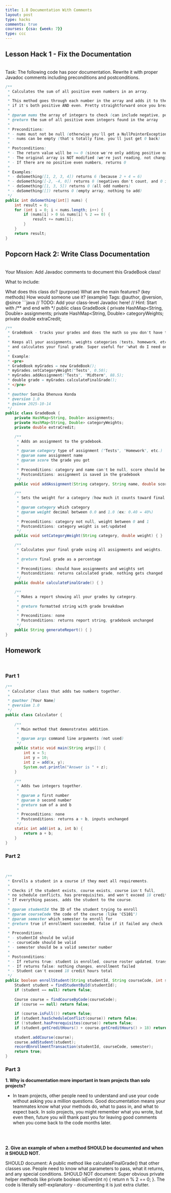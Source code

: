 ```yaml
---
title: 1.8 Documentation With Comments
layout: post
type: hacks
comments: true
courses: {csa: {week: 7}}
type: ccc
---
```


## Lesson Hack 1 - Fix the Documentation
<br>
Task: The following code has poor documentation. Rewrite it with proper Javadoc comments including preconditions and postconditions.

```java
/**
 * Calculates the sum of all positive even numbers in an array.
 * 
 * This method goes through each number in the array and adds it to the total
 * if it's both positive AND even. Pretty straightforward once you break it down!
 * 
 * @param nums the array of integers to check (can include negative, positive, odd, or even numbers)
 * @return the sum of all positive even integers found in the array
 * 
 * Preconditions:
 * - nums must not be null (otherwise you'll get a NullPointerException - not fun)
 * - nums can be empty (that's totally fine, you'll just get 0 back)
 * 
 * Postconditions:
 * - The return value will be >= 0 (since we're only adding positive numbers)
 * - The original array is NOT modified (we're just reading, not changing anything)
 * - If there are no positive even numbers, returns 0
 * 
 * Examples:
 * - doSomething([1, 2, 3, 4]) returns 6 (because 2 + 4 = 6)
 * - doSomething([-2, -4, 0]) returns 0 (negatives don't count, and 0 isn't positive)
 * - doSomething([1, 3, 5]) returns 0 (all odd numbers)
 * - doSomething([]) returns 0 (empty array, nothing to add)
 */
public int doSomething(int[] nums) {
    int result = 0;
    for (int i = 0; i < nums.length; i++) {
        if (nums[i] > 0 && nums[i] % 2 == 0) {
            result += nums[i];
        }
    }
    return result;
}
```

## Popcorn Hack 2: Write Class Documentation
<br>
Your Mission: Add Javadoc comments to document this GradeBook class!

What to include:

What does this class do? (purpose)
What are the main features? (key methods)
How would someone use it? (example)
Tags: @author, @version, @since ```java // TODO: Add your class-level Javadoc here! // Hint: Start with /** and end with */
public class GradeBook { private HashMap<String, Double> assignments; private HashMap<String, Double> categoryWeights; private double extraCredit;

```java
/**
 * GradeBook - tracks your grades and does the math so you don't have to.
 * 
 * Keeps all your assignments, weights categories (tests, homework, etc.),
 * and calculates your final grade. Super useful for "what do I need on the final?" moments.
 * 
 * Example:
 * <pre>
 * GradeBook myGrades = new GradeBook();
 * myGrades.setCategoryWeight("Tests", 0.50);
 * myGrades.addAssignment("Tests", "Midterm", 88.5);
 * double grade = myGrades.calculateFinalGrade();
 * </pre>
 * 
 * @author Sonika Dhenuva Konda
 * @version 1.0
 * @since 2025-10-14
 */
public class GradeBook {
    private HashMap<String, Double> assignments;
    private HashMap<String, Double> categoryWeights;
    private double extraCredit;

    /**
     * Adds an assignment to the gradebook.
     * 
     * @param category type of assignment ("Tests", "Homework", etc.)
     * @param name assignment name
     * @param score the grade you got
     * 
     * Preconditions: category and name can't be null, score should be valid
     * Postconditions: assignment is saved in the gradebook
     */
    public void addAssignment(String category, String name, double score) { }

    /**
     * Sets the weight for a category (how much it counts toward final grade).
     * 
     * @param category which category
     * @param weight decimal between 0.0 and 1.0 (ex: 0.40 = 40%)
     * 
     * Preconditions: category not null, weight between 0 and 1
     * Postconditions: category weight is set/updated
     */
    public void setCategoryWeight(String category, double weight) { }

    /**
     * Calculates your final grade using all assignments and weights.
     * 
     * @return final grade as a percentage
     * 
     * Preconditions: should have assignments and weights set
     * Postconditions: returns calculated grade, nothing gets changed
     */
    public double calculateFinalGrade() { }

    /**
     * Makes a report showing all your grades by category.
     * 
     * @return formatted string with grade breakdown
     * 
     * Preconditions: none
     * Postconditions: returns report string, gradebook unchanged
     */
    public String generateReport() { }
}
```

## Homework
<br>

### Part 1
```java
/**
 * Calculator class that adds two numbers together.
 * 
 * @author [Your Name]
 * @version 1.0
 */
public class Calculator {
    
    /**
     * Main method that demonstrates addition.
     * 
     * @param args command line arguments (not used)
     */
    public static void main(String args[]) {
        int x = 5;
        int y = 10;
        int z = add(x, y);
        System.out.println("Answer is " + z);
    }
    
    /**
     * Adds two integers together.
     * 
     * @param a first number
     * @param b second number
     * @return sum of a and b
     * 
     * Preconditions: none
     * Postconditions: returns a + b, inputs unchanged
     */
    static int add(int a, int b) {
        return a + b;
    }
}

```

### Part 2
<br>

```java
/**
 * Enrolls a student in a course if they meet all requirements.
 * 
 * Checks if the student exists, course exists, course isn't full,
 * no schedule conflicts, has prerequisites, and won't exceed 18 credit hours.
 * If everything passes, adds the student to the course.
 * 
 * @param studentId the ID of the student trying to enroll
 * @param courseCode the code of the course (like "CS101")
 * @param semester which semester to enroll for
 * @return true if enrollment succeeded, false if it failed any check
 * 
 * Preconditions:
 * - studentId should be valid
 * - courseCode should be valid
 * - semester should be a valid semester number
 * 
 * Postconditions:
 * - If returns true: student is enrolled, course roster updated, transaction recorded
 * - If returns false: nothing changes, enrollment failed
 * - Student can't exceed 18 credit hours total
 */
public boolean enrollStudent(String studentId, String courseCode, int semester) {
    Student student = findStudentById(studentId);
    if (student == null) return false;
    
    Course course = findCourseByCode(courseCode);
    if (course == null) return false;
    
    if (course.isFull()) return false;
    if (student.hasScheduleConflict(course)) return false;
    if (!student.hasPrerequisites(course)) return false;
    if (student.getCreditHours() + course.getCreditHours() > 18) return false;
    
    student.addCourse(course);
    course.addStudent(student);
    recordEnrollmentTransaction(studentId, courseCode, semester);
    return true;
}

```
### Part 3

**1. Why is documentation more important in team projects than solo projects?**
- In team projects, other people need to understand and use your code without asking you a million questions. Good documentation means your teammates know what your methods do, what to pass in, and what to expect back. In solo projects, you might remember what you wrote, but even then, future you will thank past you for leaving good comments when you come back to the code months later.

<br>
<br>

**2. Give an example of when a method SHOULD be documented and when it SHOULD NOT.**

SHOULD document: A public method like calculateFinalGrade() that other classes use. People need to know what parameters to pass, what it returns, and any special conditions.
SHOULD NOT document: Super obvious private helper methods like private boolean isEven(int n) { return n % 2 == 0; }. The code is literally self-explanatory - documenting it is just extra clutter.
